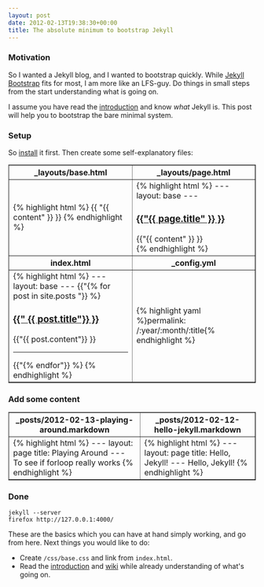 ```yaml
---
layout: post
date: 2012-02-13T19:38:30+00:00
title: The absolute minimum to bootstrap Jekyll
---
```


### Motivation

So I wanted a Jekyll blog, and I wanted to bootstrap quickly. While [Jekyll
Bootstrap](http://jekyllbootstrap.com/) fits for most, I am more like an
LFS-guy. Do things in small steps from the start understanding what is going
on.

I assume you have read the [introduction] and know *what* Jekyll is. This post
will help you to bootstrap the bare minimal system.

### Setup

So [install] it first. Then create some self-explanatory files:

<table border="1">
<tr>
  <th>_layouts/base.html</th>
  <th>_layouts/page.html</th>
</tr>
<tr>
<td>
{% highlight html %}
<!DOCTYPE html>
<html>
  <head><title>{{ "{{ page.title" }} }}</title></head>
  <body>{{ "{{ content" }} }}</body>
</html>
{% endhighlight %}
</td>
<td>
{% highlight html %}
---
layout: base
---
<h3><a href="/">{{"{{ page.title" }} }}</a></h3>
<div id="content">{{"{{ content" }} }}</div>
{% endhighlight %}
</td>
</tr>
<tr>
<th>index.html</th>
<th>_config.yml</th>
</tr>
<tr>
<td>
{% highlight html %}
---
layout: base
---
{{"{% for post in site.posts "}} %}
  <h3><a href="{{"{{ post.url" }} }}">{{" {{ post.title"}} }}</a></h3>
  {{"{{ post.content"}} }}
  <hr/>
{{"{% endfor"}} %}
{% endhighlight %}
</td>
<td>{% highlight yaml %}permalink: /:year/:month/:title{% endhighlight %}</td>
</tr>
</table>

### Add some content

<table border="1">
<tr>
<th>_posts/2012-02-13-playing-around.markdown</th>
<th>_posts/2012-02-12-hello-jekyll.markdown</th>
</tr>
<tr>
<td>
{% highlight html %}
---
layout: page
title: Playing Around
---
To see if forloop really works
{% endhighlight %}
</td>
<td>
{% highlight html %}
---
layout: page
title: Hello, Jekyll!
---
Hello, Jekyll!
{% endhighlight %}
</td>
</tr>
</table>

### Done

    jekyll --server
    firefox http://127.0.0.1:4000/

These are the basics which you can have at hand simply working, and go from
here. Next things you would like to do:

* Create `/css/base.css` and link from `index.html`.
* Read the [introduction] and [wiki] while already understanding of what's going on.

[install]: https://github.com/mojombo/jekyll/wiki/Install
[introduction]: http://jekyllbootstrap.com/lessons/jekyll-introduction.html
[wiki]: https://github.com/mojombo/jekyll/wiki
